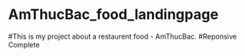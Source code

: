# AmThucBac_food_landingpage
#This is my project about a restaurent food - AmThucBac.
#Reponsive Complete
